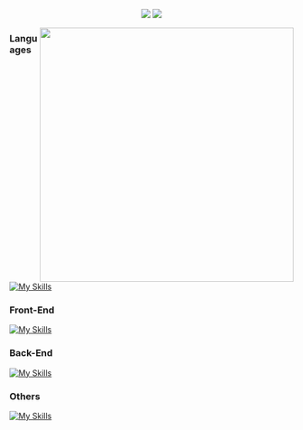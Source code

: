 

  
<div align="center">

  [![](https://img.shields.io/badge/LinkedIn-0077B5?style=for-the-badge&logo=linkedin&logoColor=white)]([https://www.linkedin.com/in/vinicius-benfica/](https://www.linkedin.com/in/sandro-thimoteo-312511287/))
  [![](https://img.shields.io/badge/Instagram-E4405F?style=for-the-badge&logo=instagram&logoColor=white)]([https://www.instagram.com/vb_benfica/](https://www.instagram.com/ssouzathimoteo/))
</div>


<img align="right" height="450" width="450" src="https://i.pinimg.com/originals/5e/b1/16/5eb11602ed6c805919e0842d1b70cc9a.gif"/>

  <div align="left">

  ### Languages
  [![My Skills](https://skillicons.dev/icons?i=js,java,c,ts,mysql,lua)](https://skillicons.dev)

  ### Front-End
  [![My Skills](https://skillicons.dev/icons?i=html,css)](https://skillicons.dev)

  ### Back-End
  [![My Skills](https://skillicons.dev/icons?i=nodejs,spring)](https://skillicons.dev) 


  ### Others
  
  [![My Skills](https://skillicons.dev/icons?i=git,postman,idea,vscode,figma)](https://skillicons.dev)
 
  </div>
